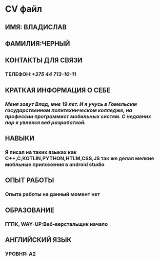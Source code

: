 # CV файл #

## ИМЯ: ВЛАДИСЛАВ ##
## ФАМИЛИЯ:ЧЕРНЫЙ ##


## КОНТАКТЫ ДЛЯ СВЯЗИ ##
### ТЕЛЕФОН:*+375 44 713-10-11* ###


## КРАТКАЯ ИНФОРМАЦИЯ О СЕБЕ ##
### *Меня зовут Влад, мне 19 лет. И я учусь в Гомельскм государственном политехническом колледже, на профессии программист мобильных систем. С недавних пор я увлекся веб разработкой.* ###

## НАВЫКИ ##
### Я писал на таких языках как C++,C,KOTLIN,PYTHON,HTLM,CSS,JS так же делал мелкие мобльные приложения в android studio ###

## ОПЫТ РАБОТЫ ##
### Опыта работы на данный момент нет ###

## ОБРАЗОВАНИЕ ##
### ГГПК, WAY-UP:Веб-верстальщик начало ###

## АНГЛИЙСКИЙ ЯЗЫК ##
### УРОВНЯ: А2 ###